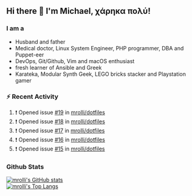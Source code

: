 ## Hi there 👋 I'm Michael, χάρηκα πολύ!

<!--
**mrolli/mrolli** is a ✨ _special_ ✨ repository because its `README.md` (this file) appears on your GitHub profile.

Here are some ideas to get you started:

- 🔭 I’m currently working on ...
- 🌱 I’m currently learning ...
- 👯 I’m looking to collaborate on ...
- 🤔 I’m looking for help with ...
- 💬 Ask me about ...
- 📫 How to reach me: ...
- 😄 Pronouns: ...
- ⚡ Fun fact: ...
-->

### I am a
- Husband and father
- Medical doctor, Linux System Engineer, PHP programmer, DBA and Puppet-eer
- DevOps, Git/Github, Vim and macOS enthusiast
- fresh learner of Ansible and Greek
- Karateka, Modular Synth Geek, LEGO bricks stacker and Playstation gamer 

### :zap: Recent Activity

<!--START_SECTION:activity-->
1. ❗️ Opened issue [#19](https://github.com/mrolli/dotfiles/issues/19) in [mrolli/dotfiles](https://github.com/mrolli/dotfiles)
2. ❗️ Opened issue [#18](https://github.com/mrolli/dotfiles/issues/18) in [mrolli/dotfiles](https://github.com/mrolli/dotfiles)
3. ❗️ Opened issue [#17](https://github.com/mrolli/dotfiles/issues/17) in [mrolli/dotfiles](https://github.com/mrolli/dotfiles)
4. ❗️ Opened issue [#16](https://github.com/mrolli/dotfiles/issues/16) in [mrolli/dotfiles](https://github.com/mrolli/dotfiles)
5. ❗️ Opened issue [#15](https://github.com/mrolli/dotfiles/issues/15) in [mrolli/dotfiles](https://github.com/mrolli/dotfiles)
<!--END_SECTION:activity-->

### Github Stats
[![mrolli's GitHub stats](https://github-readme-stats.vercel.app/api?username=mrolli&count_private=true&show_icons=true&theme=onedark)](https://github.com/anuraghazra/github-readme-stats)  
[![mrolli's Top Langs](https://github-readme-stats.vercel.app/api/top-langs/?username=mrolli&count_private=true&theme=onedark&hide=c%2B%2B,c,html,cmake,makefile&layout=compact)](https://github.com/anuraghazra/github-readme-stats)
